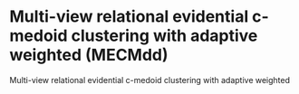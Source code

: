 # Multi-view relational evidential c-medoid clustering with adaptive weighted (MECMdd)
Multi-view relational evidential c-medoid clustering with adaptive weighted
